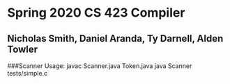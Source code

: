 # Spring 2020 CS 423 Compiler
## Nicholas Smith, Daniel Aranda, Ty Darnell, Alden Towler

###Scanner Usage:
  javac Scanner.java Token.java
  java Scanner tests/simple.c
